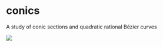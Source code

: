 conics
======

A study of conic sections and quadratic rational Bézier curves

![](https://raw.githubusercontent.com/wiki/mkovacs/conics/img/hyperbolic.png)
